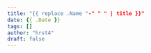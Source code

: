 ```yaml
---
title: "{{ replace .Name "-" " " | title }}"
date: {{ .Date }}
tags: []
author: "hrst4"
draft: false
---
```

